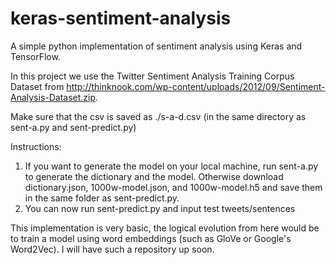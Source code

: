 # keras-sentiment-analysis
A simple python implementation of sentiment analysis using Keras and TensorFlow.

In this project we use the Twitter Sentiment Analysis Training Corpus Dataset from http://thinknook.com/wp-content/uploads/2012/09/Sentiment-Analysis-Dataset.zip.

Make sure that the csv is saved as ./s-a-d.csv (in the same directory as sent-a.py and sent-predict.py)

Instructions:
  1. If you want to generate the model on your local machine, run sent-a.py to generate the dictionary and the model. Otherwise download dictionary.json, 1000w-model.json, and 1000w-model.h5 and save them in the same folder as sent-predict.py.
  2. You can now run sent-predict.py and input test tweets/sentences
  
 This implementation is very basic, the logical evolution from here would be to train a model using word embeddings (such as GloVe or Google's Word2Vec). I will have such a repository up soon.
